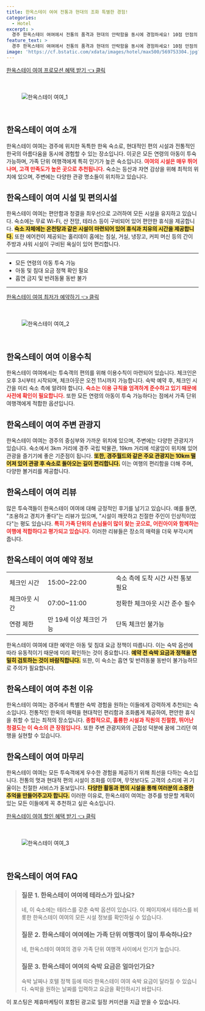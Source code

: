```yaml
---
title: 한옥스테이 여여 전통과 현대의 조화 특별한 경험!
categories:
  - Hotel
excerpt: >
  경주 한옥스테이 여여에서 전통의 품격과 현대의 안락함을 동시에 경험하세요! 10점 만점의 리뷰와 최상의 시설로 완벽한 휴식을 보장합니다. 산의 절경과 온천탕에서의 힐링을 놓치지 마세요!
feature_text: >
  경주 한옥스테이 여여에서 전통의 품격과 현대의 안락함을 동시에 경험하세요! 10점 만점의 리뷰와 최상의 시설로 완벽한 휴식을 보장합니다. 산의 절경과 온천탕에서의 힐링을 놓치지 마세요!
image: 'https://cf.bstatic.com/xdata/images/hotel/max500/569753304.jpg?k=2187f94340987de6053e94289575728216f68092eb085309d1946cfd784db56c&o=&hp=1'
---
```


<p><a class="modoo-button" href="https://tinyurl.com/22v2wnz8" rel="nofollow noopener">한옥스테이 여여 프로모션 혜택 받기 👈 클릭</a></p><br/>
<figure class="image"><img alt="한옥스테이 여여_1" src="https://cf.bstatic.com/xdata/images/hotel/max1024x768/569753257.jpg?k=a7f10d8bd89f3a3fe9a51382e03d7acc536b75fb569817738d1b4b4c44370bec&amp;o=&amp;hp=1"/></figure><br/>

<h2 id="한옥스테이_여여_소개">한옥스테이 여여 소개</h2>
<p>한옥스테이 여여는 경주에 위치한 독특한 한옥 숙소로, 현대적인 편의 시설과 전통적인 한국의 아름다움을 동시에 경험할 수 있는 장소입니다. 이곳은 모든 연령의 아동이 투숙 가능하며, 가족 단위 여행객에게 특히 인기가 높은 숙소입니다. <b><span style="color: #ee2323;">여여의 시설은 매우 뛰어나며, 고객 만족도가 높은 곳으로 추천됩니다.</span></b> 숙소는 등산과 자연 감상을 위해 최적의 위치에 있으며, 주변에는 다양한 관광 명소들이 위치하고 있습니다.</p>
<h2 id="한옥스테이_여여_시설_및_편의시설">한옥스테이 여여 시설 및 편의시설</h2>
<p>한옥스테이 여여는 편안함과 청결을 최우선으로 고려하여 모든 시설을 유지하고 있습니다. 숙소에는 무료 Wi-Fi, 산 전망, 테라스 등이 구비되어 있어 편안한 휴식을 제공합니다. <b><span style="background-color: #ffe066;">숙소 자체에는 온천탕과 같은 시설이 마련되어 있어 휴식과 치유의 시간을 제공합니다.</span></b> 또한 에어컨이 제공되는 홀리데이 홈에는 침실, 거실, 냉장고, 커피 머신 등의 간이 주방과 샤워 시설이 구비된 욕실이 있어 편리합니다.</p>
<hr/>
<ul>
<li>모든 연령의 아동 투숙 가능</li>
<li>아동 및 침대 요금 정책 확인 필요</li>
<li>흡연 금지 및 반려동물 동반 불가</li>
</ul>
<hr/>
<p><a class="modoo-button" href="https://tinyurl.com/22v2wnz8" rel="nofollow noopener">한옥스테이 여여 최저가 예약하기 👈 클릭</a></p><br/>
<figure class="image"><img alt="한옥스테이 여여_2" src="https://cf.bstatic.com/xdata/images/hotel/max500/569753304.jpg?k=2187f94340987de6053e94289575728216f68092eb085309d1946cfd784db56c&amp;o=&amp;hp=1"/></figure><br/>
<h2 id="한옥스테이_여여_이용수칙">한옥스테이 여여 이용수칙</h2>
<p>한옥스테이 여여에서는 투숙객의 편의를 위해 이용수칙이 마련되어 있습니다. 체크인은 오후 3시부터 시작되며, 체크아웃은 오전 11시까지 가능합니다. 숙박 예약 후, 체크인 시간을 미리 숙소 측에 알려야 합니다. <b><span style="color: #ee2323;">숙소는 이용 규칙을 엄격하게 준수하고 있기 때문에 사전에 확인이 필요합니다.</span></b> 또한 모든 연령의 아동이 투숙 가능하다는 점에서 가족 단위 여행객에게 적합한 옵션입니다.</p>
<h2 id="한옥스테이_여여_주변_관광지">한옥스테이 여여 주변 관광지</h2>
<p>한옥스테이 여여는 경주의 중심부와 가까운 위치에 있으며, 주변에는 다양한 관광지가 있습니다. 숙소에서 3km 거리에 경주 국립 박물관, 19km 거리에 석굴암이 위치해 있어 관광을 즐기기에 좋은 기준점이 됩니다. <b><span style="background-color: #ffe066;">또한, 경주월드와 같은 주요 관광지는 10km 떨어져 있어 관광 후 숙소로 돌아오는 길이 편리합니다.</span></b> 이는 여행의 편리함을 더해 주며, 다양한 볼거리를 제공합니다.</p>
<h2 id="한옥스테이_여여_리뷰">한옥스테이 여여 리뷰</h2>
<p>많은 투숙객들이 한옥스테이 여여에 대해 긍정적인 후기를 남기고 있습니다. 예를 들면, "조용하고 경치가 좋다"는 리뷰가 있으며, "시설이 깨끗하고 친절한 주인이 인상적이었다"는 평도 있습니다. <b><span style="color: #ee2323;">특히 가족 단위의 손님들이 많이 찾는 곳으로, 어린아이와 함께하는 여행에 적합하다고 평가되고 있습니다.</span></b> 이러한 리뷰들은 장소의 매력을 더욱 부각시켜 줍니다.</p>
<h2 id="한옥스테이_여여_예약_정보">한옥스테이 여여 예약 정보</h2>
<table>
<tr>
<td>체크인 시간</td>
<td>15:00~22:00</td>
<td>숙소 측에 도착 시간 사전 통보 필요</td>
</tr>
<tr>
<td>체크아웃 시간</td>
<td>07:00~11:00</td>
<td>정확한 체크아웃 시간 준수 필수</td>
</tr>
<tr>
<td>연령 제한</td>
<td>만 19세 이상 체크인 가능</td>
<td>단독 체크인 불가능</td>
</tr>
</table>
<p>한옥스테이 여여에 대한 예약은 아동 및 침대 요금 정책이 따릅니다. 이는 숙박 옵션에 따라 유동적이기 때문에 미리 확인하는 것이 중요합니다. <b><span style="background-color: #ffe066;">예약 전 숙박 요금과 정책을 면밀히 검토하는 것이 바람직합니다.</span></b> 또한, 이 숙소는 흡연 및 반려동물 동반이 불가능하므로 주의가 필요합니다.</p>
<h2 id="한옥스테이_여여_추천_이유">한옥스테이 여여 추천 이유</h2>
<p>한옥스테이 여여는 경주에서 특별한 숙박 경험을 원하는 이들에게 강력하게 추천되는 숙소입니다. 전통적인 한옥의 매력을 현대적인 편리함과 조화롭게 제공하여, 편안한 휴식을 취할 수 있는 최적의 장소입니다. <b><span style="color: #ee2323;">종합적으로, 훌륭한 시설과 직원의 친절함, 뛰어난 청결도는 이 숙소의 큰 장점입니다.</span></b> 또한 주변 관광지와의 근접성 덕분에 꿈에 그리던 여행을 실현할 수 있습니다.</p>
<h2 id="한옥스테이_여여_마무리">한옥스테이 여여 마무리</h2>
<p>한옥스테이 여여는 모든 투숙객에게 우수한 경험을 제공하기 위해 최선을 다하는 숙소입니다. 전통의 멋과 현대적 편의 시설이 조화를 이루며, 무엇보다도 고객의 소리에 귀 기울이는 친절한 서비스가 돋보입니다. <b><span style="background-color: #ffe066;">다양한 활동과 편의 시설을 통해 여러분의 소중한 추억을 만들어주고자 합니다.</span></b> 이러한 이유로, 한옥스테이 여여는 경주를 방문할 계획이 있는 모든 이들에게 꼭 추천하고 싶은 숙소입니다.</p>

<p><a class="modoo-button" href="https://tinyurl.com/22v2wnz8" rel="nofollow noopener">한옥스테이 여여 할인 혜택 받기 👈 클릭</a></p><br>

<figure class="image"><img src="https://cf.bstatic.com/xdata/images/hotel/max500/569753407.jpg?k=0b5ec4200c4f85e6ab51e29ae7d28968702705d78d8b8e4b228d709d43ec3081&o=&hp=1" alt="한옥스테이 여여_3"></figure><br>
<h2 id="한옥스테이 여여_FAQ">한옥스테이 여여 FAQ</h2>
<div itemscope="" itemtype="https://schema.org/FAQPage"> <blockquote> <div itemscope="" itemprop="mainEntity" itemtype="https://schema.org/Question"> <h3 id="질문_1" itemprop="name">질문 1. 한옥스테이 여여에 테라스가 있나요?</h3> <div itemscope="" itemprop="acceptedAnswer" itemtype="https://schema.org/Answer"> <span itemprop="text"> <p>네, 이 숙소에는 테라스를 갖춘 숙박 옵션이 있습니다. 이 페이지에서 테라스를 비롯한 한옥스테이 여여의 모든 시설 정보를 확인하실 수 있습니다.</p> </span> </div> </div> <div itemscope="" itemprop="mainEntity" itemtype="https://schema.org/Question"> <h3 id="질문_2" itemprop="name">질문 2. 한옥스테이 여여에는 가족 단위 여행객이 많이 투숙하나요?</h3> <div itemscope="" itemprop="acceptedAnswer" itemtype="https://schema.org/Answer"> <span itemprop="text"> <p>네, 한옥스테이 여여의 경우 가족 단위 여행객 사이에서 인기가 높습니다.</p> </span> </div> </div> <div itemscope="" itemprop="mainEntity" itemtype="https://schema.org/Question"> <h3 id="질문_3" itemprop="name">질문 3. 한옥스테이 여여의 숙박 요금은 얼마인가요?</h3> <div itemscope="" itemprop="acceptedAnswer" itemtype="https://schema.org/Answer"> <span itemprop="text"> <p>숙박 날짜나 호텔 정책 등에 따라 한옥스테이 여여 숙박 요금이 달라질 수 있습니다. 숙박을 원하는 날짜를 입력하고 요금을 확인하시기 바랍니다.</p> </span> </div> </div> </blockquote> </div><p>이 포스팅은 제휴마케팅이 포함된 광고로 일정 커미션을 지급 받을 수 있습니다.</p>

